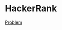 # HackerRank

<a href="https://github.com/xbeatzsec/HackerRank/edit/main/Arithmetic_Operators">Problem</a>

